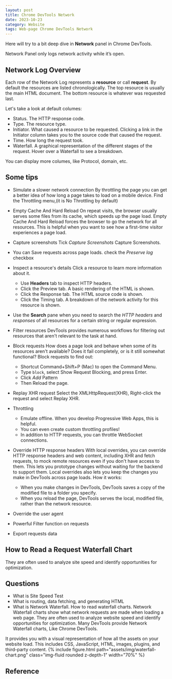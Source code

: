 ```yaml
---
layout: post
title: Chrome DevTools Network
date: 2023-10-23
category: Website
tags: Web-page Chrome DevTools Network
---
```


Here will try to a bit deep dive in **Network** panel in Chrome DevTools.

Network Panel only logs network activity while it’s open.

## Network Log Overview

Each row of the Network Log represents a **resource** or call **request**. By default the resources are listed chronologically. The top resource is usually the main HTML document. The bottom resource is whatever was requested last.

Let's take a look at default columes:
- Status. The HTTP response code.
- Type. The resource type.
- Initiator. What caused a resource to be requested. Clicking a link in the Initiator column takes you to the source code that caused the request.
- Time. How long the request took.
- Waterfall. A graphical representation of the different stages of the request. Hover over a Waterfall to see a breakdown.

You can display more columes, like Protocol, domain, etc.

## Some tips

- Simulate a slower network connection
By throttling the page you can get a better idea of how long a page takes to load on a mobile device.
Find the Throttling menu,(it is No Throttling by default)

- Empty Cache And Hard Reload
On repeat visits, the browser usually serves some files from its cache, which speeds up the page load. Empty Cache And Hard Reload forces the browser to go the network for all resources. This is helpful when you want to see how a first-time visitor experiences a page load.

- Capture screenshots
Tick *Capture Screenshots* Capture Screenshots. 

- You can Save requests across page loads. check the *Preserve log* checkbox 
- Inspect a resource's details
Click a resource to learn more information about it. 
  - Use **Headers** tab to inspect HTTP headers.
  - Click the Preview tab. A basic rendering of the HTML is shown.
  - Click the Response tab. The HTML source code is shown.
  - Click the Timing tab. A breakdown of the network activity for this resource is shown.

- Use the **Search** pane when you need to search the *HTTP headers* and *responses* of all resources for a certain string or regular expression.

- Filter resources
DevTools provides numerous workflows for filtering out resources that aren't relevant to the task at hand.

- Block requests
How does a page look and behave when some of its resources aren't available? Does it fail completely, or is it still somewhat functional? Block requests to find out:
  - Shortcut <keyboard>Command</keyboard>+<keyboard>Shift</keyboard>+<keyboard>P</keyboard> (Mac) to open the Command Menu.
  - Type `block`, select Show Request Blocking, and press <keyboard>Enter</keyboard>.
  - Click *Add* Pattern
  - Then Reload the page.

- Replay XHR request
Select the XMLHttpRequest(XHR), Right-click the request and select Replay XHR.

- Throttling
  - Emulate offline. When you develop Progressive Web Apps, this is helpful.
  - You can even create custom throttling profiles!
  - In addition to HTTP requests, you can throttle WebSocket connections.
 
- Override HTTP response headers
With local overrides, you can override HTTP response headers and web content, including XHR and fetch requests, to mock remote resources even if you don't have access to them. This lets you prototype changes without waiting for the backend to support them. Local overrides also lets you keep the changes you make in DevTools across page loads.
How it works:
  - When you make changes in DevTools, DevTools saves a copy of the modified file to a folder you specify.
  - When you reload the page, DevTools serves the local, modified file, rather than the network resource.
- Override the user agent
- Powerful Filter function on requests
- Export requests data

## How to Read a Request Waterfall Chart
They are often used to analyze site speed and identify opportunities for optimization.


## Questions
- What is Site Speed Test
- What is routing, data fetching, and generating HTML
- What is Network Waterfall. How to read waterfall charts.
Network Waterfall charts show what network requests are made when loading a web page. They are often used to analyze website speed and identify opportunities for optimization. Many DevTools provide Network Waterfall charts, Like Chrome DevTools.

It provides you with a visual representation of how all the assets on your website load. This includes CSS, JavaScript, HTML, images, plugins, and third-party content.
{% include figure.html path="assets/img/waterfall-chart.png" class="img-fluid rounded z-depth-1" width="70%" %}

## Reference

